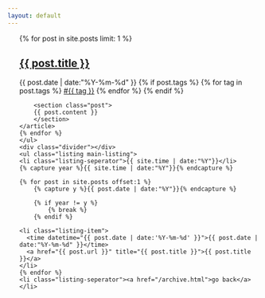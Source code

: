 ```yaml
---
layout: default
---
```


<div>
	<ul class="listing">
  	{% for post in site.posts limit: 1 %}
  	<article class="content">
    	<section class="title">
      		<h2><a href="{{ post.url }}">{{ post.title }}</a></h2>
    	</section>
    	<section class="meta">
	    	<span class="time">
				<time datetime="{{ post.date | date:'%Y-%m-%d' }}">{{ post.date | date:"%Y-%m-%d" }}</time>
	    	</span>
	    	{% if post.tags %}
	    	<span class="tags">
		      	{% for tag in post.tags %}
		      	<a href="/tags.html#{{ tag }}" title="{{ tag }}">#{{ tag }}</a>
		      	{% endfor %}
	    	</span>
	    	{% endif %} 
    	</section>
    
	    <section class="post">
	    {{ post.content }}
	    </section>
    </article>
  	{% endfor %}
  	</ul>
 	<div class="divider"></div>
  	<ul class="listing main-listing">
    <li class="listing-seperator">{{ site.time | date:"%Y"}}</li>
  	{% capture year %}{{ site.time | date:"%Y"}}{% endcapture %}
  
  	{% for post in site.posts offset:1 %}
	    {% capture y %}{{ post.date | date:"%Y"}}{% endcapture %}
	    
		{% if year != y %}
			{% break %}
	    {% endif %}
	
    <li class="listing-item">
      <time datetime="{{ post.date | date:'%Y-%m-%d' }}">{{ post.date | date:"%Y-%m-%d" }}</time>
      <a href="{{ post.url }}" title="{{ post.title }}">{{ post.title }}</a>
    </li>
  	{% endfor %}
    <li class="listing-seperator"><a href="/archive.html">go back</a></li>
  </ul>
</div>
